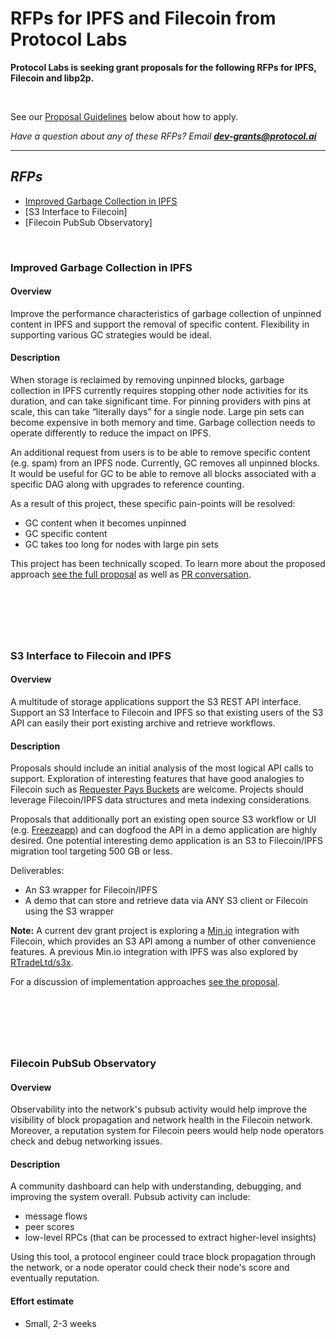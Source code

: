 # RFPs for IPFS and Filecoin from Protocol Labs

**Protocol Labs is seeking grant proposals for the following RFPs for IPFS, Filecoin and libp2p.**

&nbsp;

See our [Proposal Guidelines](#proposal-guidelines) below about how to apply.

*Have a question about any of these RFPs? Email **dev-grants@protocol.ai***

-----

## *RFPs*

- [Improved Garbage Collection in IPFS](#improved-garbage-collection-in-ipfs)
- [S3 Interface to Filecoin]
- [Filecoin PubSub Observatory]

&nbsp;

### Improved Garbage Collection in IPFS

#### Overview

Improve the performance characteristics of garbage collection of unpinned content in IPFS and support the removal of specific content. Flexibility in supporting various GC strategies would be ideal.

#### Description

When storage is reclaimed by removing unpinned blocks, garbage collection in IPFS currently requires stopping other node activities for its duration, and can take significant time. For pinning providers with pins at scale, this can take “literally days” for a single node. Large pin sets can become expensive in both memory and time. Garbage collection needs to operate differently to reduce the impact on IPFS.

An additional request from users is to be able to remove specific content (e.g. spam) from an IPFS node. Currently, GC removes all unpinned blocks. It would be useful for GC to be able to remove all blocks associated with a specific DAG along with upgrades to reference counting.

As a result of this project, these specific pain-points will be resolved:

- GC content when it becomes unpinned
- GC specific content
- GC takes too long for nodes with large pin sets

This project has been technically scoped. To learn more about the proposed approach [see the full proposal](https://github.com/protocol/web3-dev-team/blob/771c5a1d51ceef5ffd9e1d5303fd0a9617cd41c0/proposals/new-ipfs-gc.md) as well as [PR conversation](https://github.com/protocol/web3-dev-team/pull/8).

&nbsp;
-----
&nbsp;

### S3 Interface to Filecoin and IPFS

#### Overview

A multitude of storage applications support the S3 REST API interface. Support an S3 Interface to Filecoin and IPFS so that existing users of the S3 API can easily their port existing archive and retrieve workflows.

#### Description

Proposals should include an initial analysis of the most logical API calls to support. Exploration of interesting features that have good analogies to Filecoin such as [Requester Pays Buckets](https://arxiv.org/help/bulk_data_s3) are welcome. Projects should leverage Filecoin/IPFS data structures and meta indexing considerations.

Proposals that additionally port an existing open source S3 workflow or UI (e.g. [Freezeapp](https://www.freezeapp.net/)) and can dogfood the API in a demo application are highly desired. One potential interesting demo application is an S3 to Filecoin/IPFS migration tool targeting 500 GB or less.

Deliverables:

- An S3 wrapper for Filecoin/IPFS
- A demo that can store and retrieve data via ANY S3 client or Filecoin using the S3 wrapper

**Note:** A current dev grant project is exploring a [Min.io](https://min.io) integration with Filecoin, which provides an S3 API among a number of other convenience features. A previous Min.io integration with IPFS was also explored by [RTradeLtd/s3x](https://github.com/RTradeLtd/s3x).

For a discussion of implementation approaches [see the proposal](https://github.com/protocol/web3-dev-team/blob/45763163912ac6b6e19c28a40cbe1ec9ebaca5ac/proposals/34-aws-s3-facade.md).


&nbsp;
-----
&nbsp;

### Filecoin PubSub Observatory

#### Overview

Observability into the network's pubsub activity would help improve the visibility of block propagation and network health in the Filecoin network. Moreover, a reputation system for Filecoin peers would help node operators check and debug networking issues. 

#### Description

A community dashboard can help with understanding, debugging, and improving the system overall. Pubsub activity can include:

  - message flows
  - peer scores
  - low-level RPCs (that can be processed to extract higher-level insights)

Using this tool, a protocol engineer could trace block propagation through the network, or a node operator could check their node's score and eventually reputation. 

#### Effort estimate
- Small, 2-3 weeks






